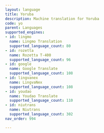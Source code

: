 ```yaml
---
layout: language
title: Yoruba
description: Machine translation for Yoruba
code: yo
parent: Languages
supported_engines:
- id: lingmo
  name: Lingmo Translation
  supported_language_count: 80
- id: rozetta
  name: Rozetta T-400
  supported_language_count: 96
- id: google
  name: Google Translate
  supported_language_count: 108
- id: lingvanex
  name: LingvaNex
  supported_language_count: 108
- id: youdao
  name: Youdao Translate
  supported_language_count: 110
- id: niutrans
  name: Niutrans
  supported_language_count: 302
nav_order: 994

---
```



